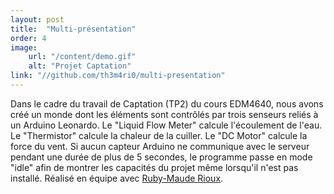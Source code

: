 ```yaml
---
layout: post
title:  "Multi-présentation"
order: 4
image:
    url: "/content/demo.gif"
    alt: "Projet Captation"
link: "//github.com/th3m4ri0/multi-presentation"
---
```


Dans le cadre du travail de Captation (TP2) du cours EDM4640, nous avons créé un monde dont les éléments sont contrôlés par trois senseurs reliés à un Arduino Leonardo. Le "Liquid Flow Meter" calcule l'écoulement de l'eau. Le "Thermistor" calcule la chaleur de la cuiller. Le "DC Motor" calcule la force du vent.
Si aucun capteur Arduino ne communique avec le serveur pendant une durée de plus de 5 secondes, le programme passe en mode "idle" afin de montrer les capacités du projet même lorsqu'il n'est pas installé.
Réalisé en équipe avec [Ruby-Maude Rioux](http://ca.linkedin.com/pub/ruby-maude-rioux/5a/3b9/b5a).